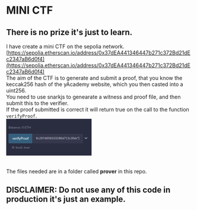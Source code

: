 # MINI CTF
## There is no prize it's just to learn.
I have create a mini CTF on the sepolia network.<br>
[https://sepolia.etherscan.io/address/0x37dEA441346447b271c372Bd21dEc2347aB6d0f4](https://sepolia.etherscan.io/address/0x37dEA441346447b271c372Bd21dEc2347aB6d0f4)<br>
The aim of the CTF is to generate and submit a proof, that you know the keccak256 hash of the yAcademy website, which you then casted into a uint256.<br>
You need to use snarkjs to genearate a witness and proof file, and then submit this to the verifier.<br>
If the proof submitted is correct it will return true on the call to the function `verifyProof`.<br>
![It Worked](itworked.png)<br><br>

The files needed are in a folder called **prover** in this repo.


## DISCLAIMER: Do not use any of this code in production it's just an example.
